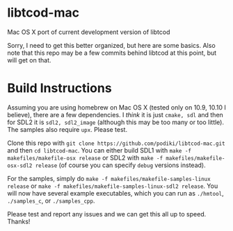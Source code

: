 libtcod-mac
===========

Mac OS X port of current development version of libtcod

Sorry, I need to get this better organized, but here are some basics.
Also note that this repo may be a few commits behind libtcod at this
point, but will get on that.

Build Instructions
==================

Assuming you are using homebrew on Mac OS X (tested only on 10.9,
10.10 I believe), there are a few dependencies. I *think* it is just
`cmake, sdl` and then for SDL2 it is `sdl2, sdl2_image` (although this
may be too many or too little). The samples also require `upx`. Please
test.

Clone this repo with `git clone
https://github.com/podiki/libtcod-mac.git` and then `cd libtcod-mac`.
You can either build SDL1 with `make -f makefiles/makefile-osx
release` or SDL2 with `make -f makefiles/makefile-osx-sdl2 release`
(of course you can specify `debug` versions instead).

For the samples, simply do `make -f makefiles/makefile-samples-linux
release` or `make -f makefiles/makefile-samples-linux-sdl2 release`.
You will now have several example executables, which you can run as
`./hmtool`, `./samples_c`, or `./samples_cpp`.

Please test and report any issues and we can get this all up to speed.
Thanks!
